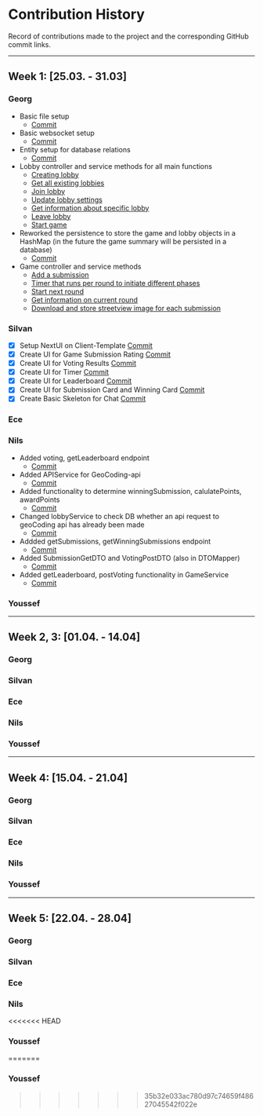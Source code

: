 
# Contribution History

Record of contributions made to the project and the corresponding GitHub commit links.

---

## Week 1: [25.03. - 31.03]

### Georg
- Basic file setup
  - [Commit](https://github.com/sopra-fs24-group-12/PeekSeek-server/commit/822d549c800364a12b50eb4da0f124f95125748d)
- Basic websocket setup
  - [Commit](https://github.com/sopra-fs24-group-12/PeekSeek-server/commit/21cfb8c3afb6872fb0336a681977beb5a6555526)
- Entity setup for database relations
  - [Commit](https://github.com/sopra-fs24-group-12/PeekSeek-server/commit/d89a66d8c4649870407565c01184881c1b147ae4)
- Lobby controller and service methods for all main functions
  - [Creating lobby](https://github.com/sopra-fs24-group-12/PeekSeek-server/commit/28fe2b268f4fcebc9fde93f145d1975669b21941)
  - [Get all existing lobbies](https://github.com/sopra-fs24-group-12/PeekSeek-server/commit/c30c667b1c91733a2d8bcfc5c9ad7c8e06569a4e)
  - [Join lobby](https://github.com/sopra-fs24-group-12/PeekSeek-server/commit/b8b473c2bd6af270eebbc75b4917d3804f200770)
  - [Update lobby settings](https://github.com/sopra-fs24-group-12/PeekSeek-server/commit/f96f1eef550b617c3a99df46e2369eb44389c9d8)
  - [Get information about specific lobby](https://github.com/sopra-fs24-group-12/PeekSeek-server/commit/bdca5239dae7ba3f17f7cdf2215ef59d3097aec7)
  - [Leave lobby](https://github.com/sopra-fs24-group-12/PeekSeek-server/commit/8954e0ed533dfd0276d7251d03ff7f75ee848602)
  - [Start game](https://github.com/sopra-fs24-group-12/PeekSeek-server/commit/215720e1500dbdc0812f09be584d36daa473e0bf)
- Reworked the persistence to store the game and lobby objects in a HashMap (in the future the game summary will be persisted in a database)
  - [Commit](https://github.com/sopra-fs24-group-12/PeekSeek-server/commit/bd17d39f84a3921f63fb988c82461f7a97bb3156)
- Game controller and service methods
  - [Add a submission](https://github.com/sopra-fs24-group-12/PeekSeek-server/commit/bd17d39f84a3921f63fb988c82461f7a97bb3156)
  - [Timer that runs per round to initiate different phases](https://github.com/sopra-fs24-group-12/PeekSeek-server/commit/bd17d39f84a3921f63fb988c82461f7a97bb3156)
  - [Start next round](https://github.com/sopra-fs24-group-12/PeekSeek-server/commit/bd17d39f84a3921f63fb988c82461f7a97bb3156)
  - [Get information on current round](https://github.com/sopra-fs24-group-12/PeekSeek-server/commit/bd17d39f84a3921f63fb988c82461f7a97bb3156)
  - [Download and store streetview image for each submission](https://github.com/sopra-fs24-group-12/PeekSeek-server/commit/dfb103e1a852077605a9a41bff43849aa29b6786)
### Silvan
- [x] Setup NextUI on Client-Template [Commit](https://github.com/sopra-fs24-group-12/PeekSeek-client/commit/0dacd8129b46d9d4e339bc3f94ab6557591cb22a)
- [x] Create UI for Game Submission Rating [Commit](https://github.com/sopra-fs24-group-12/PeekSeek-client/commit/0d180988a6e24d59a4faa991d81fe741a1426054)
- [x] Create UI for Voting Results [Commit](https://github.com/sopra-fs24-group-12/PeekSeek-client/commit/87db439b047ae26792263d5e8a5e18a35ac4ba8a)
- [x] Create UI for Timer [Commit](https://github.com/sopra-fs24-group-12/PeekSeek-client/commit/87db439b047ae26792263d5e8a5e18a35ac4ba8a)
- [x] Create UI for Leaderboard [Commit](https://github.com/sopra-fs24-group-12/PeekSeek-client/commit/ca9cb1bb0a02b245133647f891bfe00adf8138b4)
- [x] Create UI for Submission Card and Winning Card [Commit](https://github.com/sopra-fs24-group-12/PeekSeek-client/commit/0d180988a6e24d59a4faa991d81fe741a1426054)
- [x] Create Basic Skeleton for Chat [Commit](https://github.com/sopra-fs24-group-12/PeekSeek-client/commit/0d180988a6e24d59a4faa991d81fe741a1426054)
### Ece

### Nils
- Added voting, getLeaderboard endpoint
  - [Commit](https://github.com/sopra-fs24-group-12/PeekSeek-server/commit/961f6f84f55eeeac138adff3ebf91f31172ad4b7)
- Added APIService for GeoCoding-api
  - [Commit](https://github.com/sopra-fs24-group-12/PeekSeek-server/commit/9da6b21bdfb0db5b843663188893d352e8de432a)
- Added functionality to determine winningSubmission, calulatePoints, awardPoints
  - [Commit](https://github.com/sopra-fs24-group-12/PeekSeek-server/commit/9da6b21bdfb0db5b843663188893d352e8de432a)
- Changed lobbyService to check DB whether an api request to geoCoding api has already been made
  - [Commit](https://github.com/sopra-fs24-group-12/PeekSeek-server/commit/9da6b21bdfb0db5b843663188893d352e8de432a)
- Addded getSubmissions, getWinningSubmissions endpoint
  - [Commit](https://github.com/sopra-fs24-group-12/PeekSeek-server/commit/34ff3eab93cc2bbb22b7757da55cc482ff898a0e)
- Added SubmissionGetDTO and VotingPostDTO (also in DTOMapper)
  - [Commit](https://github.com/sopra-fs24-group-12/PeekSeek-server/commit/34ff3eab93cc2bbb22b7757da55cc482ff898a0e)
- Added getLeaderboard, postVoting functionality in GameService
  - [Commit](https://github.com/sopra-fs24-group-12/PeekSeek-server/commit/34ff3eab93cc2bbb22b7757da55cc482ff898a0e)

### Youssef

---

## Week 2, 3: [01.04. - 14.04]

### Georg

### Silvan

### Ece

### Nils

### Youssef

---

## Week 4: [15.04. - 21.04]

### Georg

### Silvan

### Ece

### Nils

### Youssef

---

## Week 5: [22.04. - 28.04]

### Georg

### Silvan

### Ece

### Nils

<<<<<<< HEAD
### Youssef
=======
### Youssef

>>>>>>> 35b32e033ac780d97c74659f48627045542f022e
